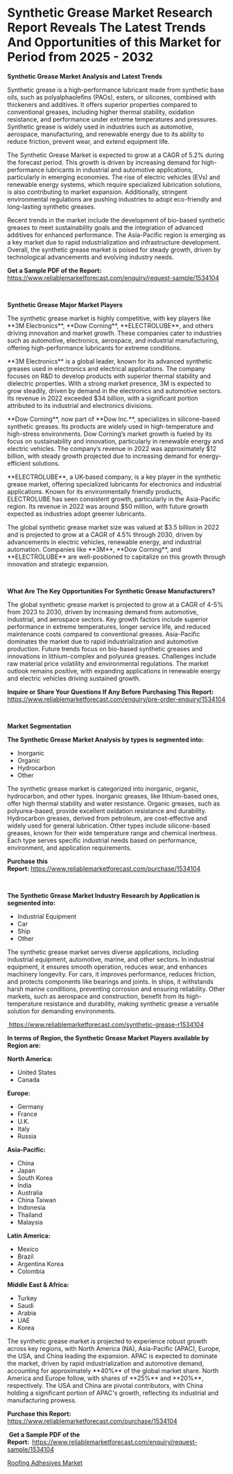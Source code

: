 <p><h1>Synthetic Grease Market Research Report Reveals The Latest Trends And Opportunities of this Market for Period from 2025 - 2032</h1></p><p><strong>Synthetic Grease Market Analysis and Latest Trends</strong></p>
<p><p>Synthetic grease is a high-performance lubricant made from synthetic base oils, such as polyalphaolefins (PAOs), esters, or silicones, combined with thickeners and additives. It offers superior properties compared to conventional greases, including higher thermal stability, oxidation resistance, and performance under extreme temperatures and pressures. Synthetic grease is widely used in industries such as automotive, aerospace, manufacturing, and renewable energy due to its ability to reduce friction, prevent wear, and extend equipment life.</p><p>The Synthetic Grease Market is expected to grow at a CAGR of 5.2% during the forecast period. This growth is driven by increasing demand for high-performance lubricants in industrial and automotive applications, particularly in emerging economies. The rise of electric vehicles (EVs) and renewable energy systems, which require specialized lubrication solutions, is also contributing to market expansion. Additionally, stringent environmental regulations are pushing industries to adopt eco-friendly and long-lasting synthetic greases.</p><p>Recent trends in the market include the development of bio-based synthetic greases to meet sustainability goals and the integration of advanced additives for enhanced performance. The Asia-Pacific region is emerging as a key market due to rapid industrialization and infrastructure development. Overall, the synthetic grease market is poised for steady growth, driven by technological advancements and evolving industry needs.</p></p>
<p><strong>Get a Sample PDF of the Report:&nbsp;</strong> <a href="https://www.reliablemarketforecast.com/enquiry/request-sample/1534104?utm_campaign=2237&utm_medium=2&utm_source=Github&utm_content=ia&utm_term=26012025&utm_id=synthetic-grease">https://www.reliablemarketforecast.com/enquiry/request-sample/1534104</a></p>
<p>&nbsp;</p>
<p><strong>Synthetic Grease Major Market Players</strong></p>
<p><p>The synthetic grease market is highly competitive, with key players like **3M Electronics**, **Dow Corning**, **ELECTROLUBE**, and others driving innovation and market growth. These companies cater to industries such as automotive, electronics, aerospace, and industrial manufacturing, offering high-performance lubricants for extreme conditions.</p><p>**3M Electronics** is a global leader, known for its advanced synthetic greases used in electronics and electrical applications. The company focuses on R&D to develop products with superior thermal stability and dielectric properties. With a strong market presence, 3M is expected to grow steadily, driven by demand in the electronics and automotive sectors. Its revenue in 2022 exceeded $34 billion, with a significant portion attributed to its industrial and electronics divisions.</p><p>**Dow Corning**, now part of **Dow Inc.**, specializes in silicone-based synthetic greases. Its products are widely used in high-temperature and high-stress environments. Dow Corning’s market growth is fueled by its focus on sustainability and innovation, particularly in renewable energy and electric vehicles. The company’s revenue in 2022 was approximately $12 billion, with steady growth projected due to increasing demand for energy-efficient solutions.</p><p>**ELECTROLUBE**, a UK-based company, is a key player in the synthetic grease market, offering specialized lubricants for electronics and industrial applications. Known for its environmentally friendly products, ELECTROLUBE has seen consistent growth, particularly in the Asia-Pacific region. Its revenue in 2022 was around $50 million, with future growth expected as industries adopt greener lubricants.</p><p>The global synthetic grease market size was valued at $3.5 billion in 2022 and is projected to grow at a CAGR of 4.5% through 2030, driven by advancements in electric vehicles, renewable energy, and industrial automation. Companies like **3M**, **Dow Corning**, and **ELECTROLUBE** are well-positioned to capitalize on this growth through innovation and strategic expansion.</p></p>
<p>&nbsp;</p>
<p><strong>What Are The Key Opportunities For Synthetic Grease Manufacturers?</strong></p>
<p><p>The global synthetic grease market is projected to grow at a CAGR of 4-5% from 2023 to 2030, driven by increasing demand from automotive, industrial, and aerospace sectors. Key growth factors include superior performance in extreme temperatures, longer service life, and reduced maintenance costs compared to conventional greases. Asia-Pacific dominates the market due to rapid industrialization and automotive production. Future trends focus on bio-based synthetic greases and innovations in lithium-complex and polyurea greases. Challenges include raw material price volatility and environmental regulations. The market outlook remains positive, with expanding applications in renewable energy and electric vehicles driving sustained growth.</p></p>
<p><strong>Inquire or Share Your Questions If Any Before Purchasing This Report:</strong> <a href="https://www.reliablemarketforecast.com/enquiry/pre-order-enquiry/1534104?utm_campaign=2237&utm_medium=2&utm_source=Github&utm_content=ia&utm_term=26012025&utm_id=synthetic-grease">https://www.reliablemarketforecast.com/enquiry/pre-order-enquiry/1534104</a></p>
<p>&nbsp;</p>
<p><strong>Market Segmentation</strong></p>
<p><strong>The Synthetic Grease Market Analysis by types is segmented into:</strong></p>
<p><ul><li>Inorganic</li><li>Organic</li><li>Hydrocarbon</li><li>Other</li></ul></p>
<p><p>The synthetic grease market is categorized into inorganic, organic, hydrocarbon, and other types. Inorganic greases, like lithium-based ones, offer high thermal stability and water resistance. Organic greases, such as polyurea-based, provide excellent oxidation resistance and durability. Hydrocarbon greases, derived from petroleum, are cost-effective and widely used for general lubrication. Other types include silicone-based greases, known for their wide temperature range and chemical inertness. Each type serves specific industrial needs based on performance, environment, and application requirements.</p></p>
<p><strong>Purchase this Report:&nbsp;</strong><a href="https://www.reliablemarketforecast.com/purchase/1534104?utm_campaign=2237&utm_medium=2&utm_source=Github&utm_content=ia&utm_term=26012025&utm_id=synthetic-grease">https://www.reliablemarketforecast.com/purchase/1534104</a></p>
<p>&nbsp;</p>
<p><strong>The Synthetic Grease Market Industry Research by Application is segmented into:</strong></p>
<p><ul><li>Industrial Equipment</li><li>Car</li><li>Ship</li><li>Other</li></ul></p>
<p><p>The synthetic grease market serves diverse applications, including industrial equipment, automotive, marine, and other sectors. In industrial equipment, it ensures smooth operation, reduces wear, and enhances machinery longevity. For cars, it improves performance, reduces friction, and protects components like bearings and joints. In ships, it withstands harsh marine conditions, preventing corrosion and ensuring reliability. Other markets, such as aerospace and construction, benefit from its high-temperature resistance and durability, making synthetic grease a versatile solution for demanding environments.</p></p>
<p><a href="https://www.reliablemarketforecast.com/synthetic-grease-r1534104?utm_campaign=2237&utm_medium=2&utm_source=Github&utm_content=ia&utm_term=26012025&utm_id=synthetic-grease">&nbsp;https://www.reliablemarketforecast.com/synthetic-grease-r1534104</a></p>
<p><strong>In terms of Region, the Synthetic Grease Market Players available by Region are:</strong></p>
<p>
    <p> <strong> North America: </strong>
        <ul>
            <li>United States</li>
            <li>Canada</li>
        </ul>
        </p> 
    <p> <strong> Europe: </strong>
        <ul>
            <li>Germany</li>
            <li>France</li>
            <li>U.K.</li>
            <li>Italy</li>
            <li>Russia</li>
        </ul>
        </p> 
    <p> <strong> Asia-Pacific: </strong>
        <ul>
            <li>China</li>
            <li>Japan</li>
            <li>South Korea</li>
            <li>India</li>
            <li>Australia</li>
            <li>China Taiwan</li>
            <li>Indonesia</li>
            <li>Thailand</li>
            <li>Malaysia</li>
        </ul>
        </p> 
    <p> <strong> Latin America: </strong>
        <ul>
            <li>Mexico</li>
            <li>Brazil</li>
            <li>Argentina Korea</li>
            <li>Colombia</li>
        </ul>
        </p> 
    <p> <strong> Middle East & Africa: </strong>
        <ul>
            <li>Turkey</li>
            <li>Saudi</li>
            <li>Arabia</li>
            <li>UAE</li>
            <li>Korea</li>
        </ul>
    </p>
    </p>
<p><p>The synthetic grease market is projected to experience robust growth across key regions, with North America (NA), Asia-Pacific (APAC), Europe, the USA, and China leading the expansion. APAC is expected to dominate the market, driven by rapid industrialization and automotive demand, accounting for approximately **40%** of the global market share. North America and Europe follow, with shares of **25%** and **20%**, respectively. The USA and China are pivotal contributors, with China holding a significant portion of APAC's growth, reflecting its industrial and manufacturing prowess.</p></p>
<p><strong>Purchase this Report: </strong><a href="https://www.reliablemarketforecast.com/purchase/1534104?utm_campaign=2237&utm_medium=2&utm_source=Github&utm_content=ia&utm_term=26012025&utm_id=synthetic-grease">https://www.reliablemarketforecast.com/purchase/1534104</a></p>
<p>&nbsp;<strong>Get a Sample PDF of the Report:&nbsp;&nbsp;</strong><a href="https://www.reliablemarketforecast.com/enquiry/request-sample/1534104?utm_campaign=2237&utm_medium=2&utm_source=Github&utm_content=ia&utm_term=26012025&utm_id=synthetic-grease">https://www.reliablemarketforecast.com/enquiry/request-sample/1534104</a></p>
<p><strong></strong></p>
<p><p><a href="https://github.com/sherikacas30/Market-Research-Report-List-1/blob/main/roofing-adhesives-market.md?utm_campaign=2237&utm_medium=2&utm_source=Github&utm_content=ia&utm_term=26012025&utm_id=synthetic-grease">Roofing Adhesives Market</a></p></p>